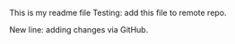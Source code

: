 This is my readme file
Testing: add this file to remote repo.

New line: adding changes via GitHub.
